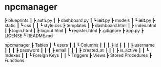# npcmanager
 ┣ blueprints
 ┃ ┣ auth.py
 ┃ ┣ dashboard.py
 ┃ ┗ __init__.py
 ┣ models
 ┃ ┗ __init__.py
 ┣ static
 ┃ ┗ css
 ┃ ┃ ┗ style.css
 ┣ templates
 ┃ ┣ dashboard.html
 ┃ ┣ index.html
 ┃ ┣ login.html
 ┃ ┣ logout.html
 ┃ ┗ register.html
 ┣ .gitignore
 ┣ app.py
 ┣ LICENSE
 ┗ README.md

 npcmanager
 ┣ Tables
 ┃ ┗ users
 ┃ ┃ ┗ Columns
 ┃ ┃ ┃ ┣ id
 ┃ ┃ ┃ ┣ username
 ┃ ┃ ┃ ┣ password
 ┃ ┃ ┃ ┣ email
 ┃ ┃ ┃ ┣ created_at
 ┃ ┃ ┃ ┣ is_active 
 ┃ ┃ ┗ Indexes
 ┃ ┃ ┗ Foreign Keys
 ┃ ┃ ┗ Triggers
 ┣ Views
 ┣ Stored Procedures
 ┣ Functions